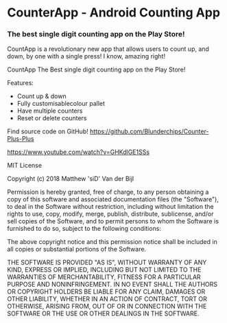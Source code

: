 # CounterApp - Android Counting App
### The best single digit counting app on the Play Store!

CountApp is a revolutionary new app that allows users to count up, and down, by one with a single press! I know, amazing right!

CountApp
The Best single digit counting app on the Play Store!

Features:
 
* Count up & down
* Fully customisablecolour pallet 
* Have multiple counters
* Reset or delete counters

Find source code on GitHub!
https://github.com/Blunderchips/Counter-Plus-Plus

https://www.youtube.com/watch?v=GHKdlGE1SSs

MIT License

Copyright (c) 2018 Matthew 'siD' Van der Bijl

Permission is hereby granted, free of charge, to any person obtaining a copy
of this software and associated documentation files (the "Software"), to deal
in the Software without restriction, including without limitation the rights
to use, copy, modify, merge, publish, distribute, sublicense, and/or sell
copies of the Software, and to permit persons to whom the Software is
furnished to do so, subject to the following conditions:

The above copyright notice and this permission notice shall be included in all
copies or substantial portions of the Software.

THE SOFTWARE IS PROVIDED "AS IS", WITHOUT WARRANTY OF ANY KIND, EXPRESS OR
IMPLIED, INCLUDING BUT NOT LIMITED TO THE WARRANTIES OF MERCHANTABILITY,
FITNESS FOR A PARTICULAR PURPOSE AND NONINFRINGEMENT. IN NO EVENT SHALL THE
AUTHORS OR COPYRIGHT HOLDERS BE LIABLE FOR ANY CLAIM, DAMAGES OR OTHER
LIABILITY, WHETHER IN AN ACTION OF CONTRACT, TORT OR OTHERWISE, ARISING FROM,
OUT OF OR IN CONNECTION WITH THE SOFTWARE OR THE USE OR OTHER DEALINGS IN THE
SOFTWARE.
